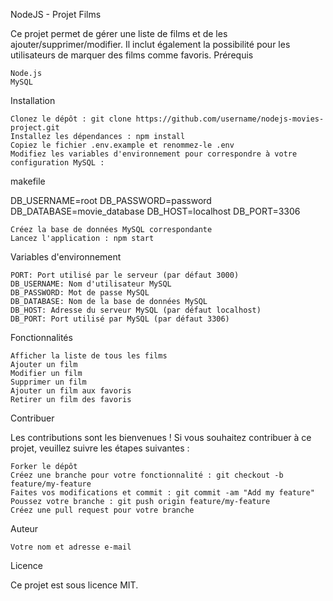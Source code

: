 NodeJS - Projet Films

Ce projet permet de gérer une liste de films et de les ajouter/supprimer/modifier. Il inclut également la possibilité pour les utilisateurs de marquer des films comme favoris.
Prérequis

    Node.js
    MySQL

Installation

    Clonez le dépôt : git clone https://github.com/username/nodejs-movies-project.git
    Installez les dépendances : npm install
    Copiez le fichier .env.example et renommez-le .env
    Modifiez les variables d'environnement pour correspondre à votre configuration MySQL :

makefile

DB_USERNAME=root
DB_PASSWORD=password
DB_DATABASE=movie_database
DB_HOST=localhost
DB_PORT=3306

    Créez la base de données MySQL correspondante
    Lancez l'application : npm start

Variables d'environnement

    PORT: Port utilisé par le serveur (par défaut 3000)
    DB_USERNAME: Nom d'utilisateur MySQL
    DB_PASSWORD: Mot de passe MySQL
    DB_DATABASE: Nom de la base de données MySQL
    DB_HOST: Adresse du serveur MySQL (par défaut localhost)
    DB_PORT: Port utilisé par MySQL (par défaut 3306)

Fonctionnalités

    Afficher la liste de tous les films
    Ajouter un film
    Modifier un film
    Supprimer un film
    Ajouter un film aux favoris
    Retirer un film des favoris

Contribuer

Les contributions sont les bienvenues ! Si vous souhaitez contribuer à ce projet, veuillez suivre les étapes suivantes :

    Forker le dépôt
    Créez une branche pour votre fonctionnalité : git checkout -b feature/my-feature
    Faites vos modifications et commit : git commit -am "Add my feature"
    Poussez votre branche : git push origin feature/my-feature
    Créez une pull request pour votre branche

Auteur

    Votre nom et adresse e-mail

Licence

Ce projet est sous licence MIT.

